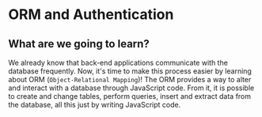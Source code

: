 # ORM and Authentication

## What are we going to learn?

We already know that back-end applications communicate with the database frequently. Now, it's time to make this process easier by learning about ORM (`Object-Relational Mapping`)! The ORM provides a way to alter and interact with a database through JavaScript code. From it, it is possible to create and change tables, perform queries, insert and extract data from the database, all this just by writing JavaScript code.